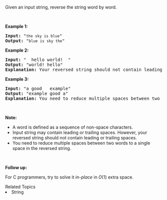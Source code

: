 <p>Given an input string, reverse the string word by word.</p>

<p>&nbsp;</p>

<p><strong>Example 1:</strong></p>

<pre>
<strong>Input:</strong> &quot;<code>the sky is blue</code>&quot;
<strong>Output:&nbsp;</strong>&quot;<code>blue is sky the</code>&quot;
</pre>

<p><strong>Example 2:</strong></p>

<pre>
<strong>Input:</strong> &quot; &nbsp;hello world! &nbsp;&quot;
<strong>Output:&nbsp;</strong>&quot;world! hello&quot;
<strong>Explanation:</strong> Your reversed string should not contain leading or trailing spaces.
</pre>

<p><strong>Example 3:</strong></p>

<pre>
<strong>Input:</strong> &quot;a good &nbsp; example&quot;
<strong>Output:&nbsp;</strong>&quot;example good a&quot;
<strong>Explanation:</strong> You need to reduce multiple spaces between two words to a single space in the reversed string.
</pre>

<p>&nbsp;</p>

<p><strong>Note:</strong></p>

<ul>
	<li>A word is defined as a sequence of non-space characters.</li>
	<li>Input string may contain leading or trailing spaces. However, your reversed string should not contain leading or trailing spaces.</li>
	<li>You need to reduce multiple spaces between two words to a single space in the reversed string.</li>
</ul>

<p>&nbsp;</p>

<p><strong>Follow up:</strong></p>

<p>For C programmers, try to solve it <em>in-place</em> in <em>O</em>(1) extra space.</p><div><div>Related Topics</div><div><li>String</li></div></div>